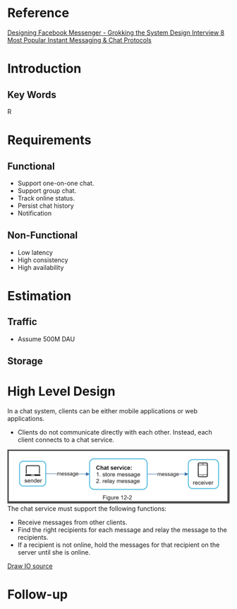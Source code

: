 # Reference
[Designing Facebook Messenger - Grokking the System Design Interview ](https://www.educative.io/courses/grokking-the-system-design-interview/m2ygV4E81AR)
[8 Most Popular Instant Messaging & Chat Protocols](https://www.cometchat.com/blog/popular-chat-and-instant-messaging-protocols)

# Introduction
## Key Words
R

# Requirements
## Functional
- Support one-on-one chat.
- Support group chat.
- Track online status.
- Persist chat history
- Notification

## Non-Functional
- Low latency
- High consistency
- High availability


# Estimation
## Traffic
- Assume 500M DAU
## Storage


# High Level Design
In a chat system, clients can be either mobile applications or web applications.
- Clients do not communicate directly with each other. Instead, each client connects to a chat service.

![Chat Service](https://raw.githubusercontent.com/lambda826/My-Notebook/master/999%20Resource/Chat%20Service.png)
The chat service must support the following functions:
- Receive messages from other clients.
- Find the right recipients for each message and relay the message to the recipients.
- If a recipient is not online, hold the messages for that recipient on the server until she is online.




[Draw IO source]()



# Follow-up


<!--stackedit_data:
eyJoaXN0b3J5IjpbLTEwMzEyMDkwODUsLTU1MzE0Mjg1MSwxMD
U3MDY3MDAzLC0xNTk2NzU4ODg3LC03MDc0MDExNzVdfQ==
-->